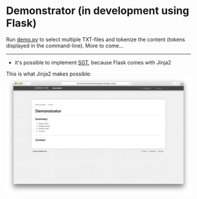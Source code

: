 # Demonstrator (in development using Flask)

Run [demo.py](https://github.com/thvitt/cophi-toolbox/blob/master/demonstrator/Flask/demo.py) to select multiple TXT-files and tokenize the content (tokens displayed in the command-line). More to come...

***

- it's possible to implement [SGT](https://github.com/DARIAH-DE/StyleGuideTemplate), because Flask comes with Jinja2


This is what Jinja2 makes possible:
![screenshot](https://raw.githubusercontent.com/thvitt/cophi-toolbox/master/demonstrator/Jinja2/demonstrator.png)
